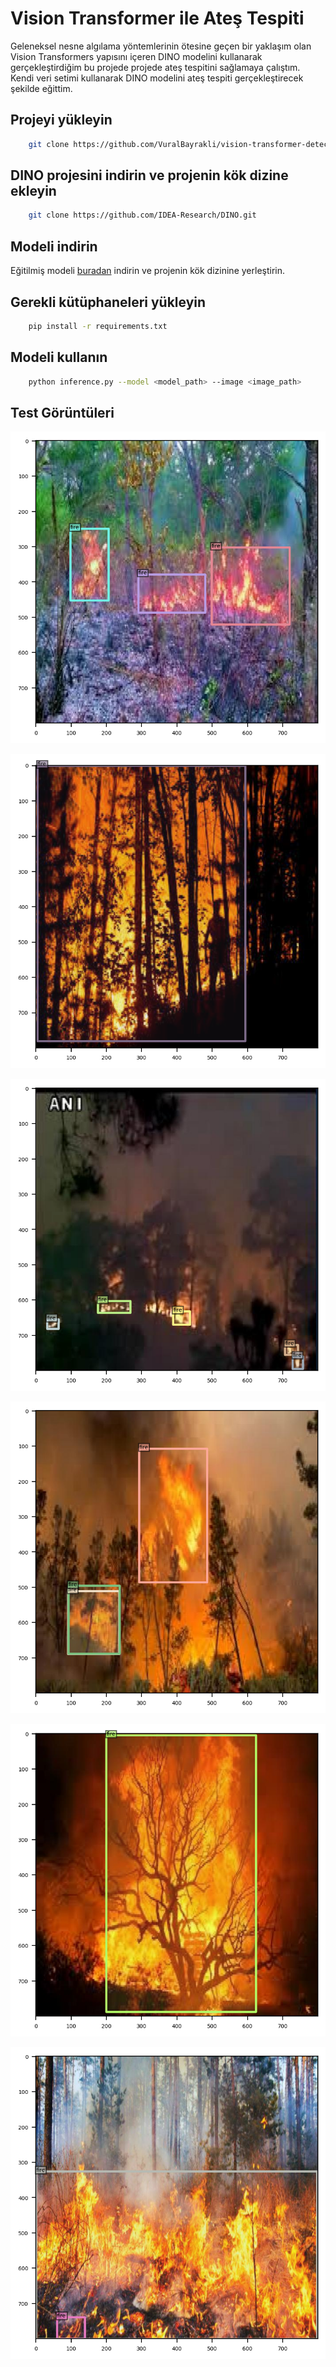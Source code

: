 # Vision Transformer ile Ateş Tespiti

Geleneksel nesne algılama yöntemlerinin ötesine geçen bir yaklaşım olan Vision Transformers yapısını içeren DINO modelini kullanarak gerçekleştirdiğim bu projede projede ateş tespitini sağlamaya çalıştım. Kendi veri setimi kullanarak DINO modelini ateş tespiti gerçekleştirecek şekilde eğittim.

## Projeyi yükleyin

```bash
    git clone https://github.com/VuralBayrakli/vision-transformer-detection.git
```

## DINO projesini indirin ve projenin kök dizine ekleyin
```bash
    git clone https://github.com/IDEA-Research/DINO.git
```

## Modeli indirin
Eğitilmiş modeli [buradan](https://drive.google.com/file/d/1-V9aQpRVKR_pZO24K7DX2kALuqSpTGTo) indirin ve projenin kök dizinine yerleştirin.


## Gerekli kütüphaneleri yükleyin
```bash
    pip install -r requirements.txt
```

## Modeli kullanın
```bash
    python inference.py --model <model_path> --image <image_path>
```

## Test Görüntüleri
![App Screenshot](https://github.com/VuralBayrakli/vision-transformer-detection/blob/master/results/res1.png)

![App Screenshot](https://github.com/VuralBayrakli/vision-transformer-detection/blob/master/results/res2.png)

![App Screenshot](https://github.com/VuralBayrakli/vision-transformer-detection/blob/master/results/res3.png)

![App Screenshot](https://github.com/VuralBayrakli/vision-transformer-detection/blob/master/results/res4.png)

![App Screenshot](https://github.com/VuralBayrakli/vision-transformer-detection/blob/master/results/res5.png)

![App Screenshot](https://github.com/VuralBayrakli/vision-transformer-detection/blob/master/results/res6.png)
